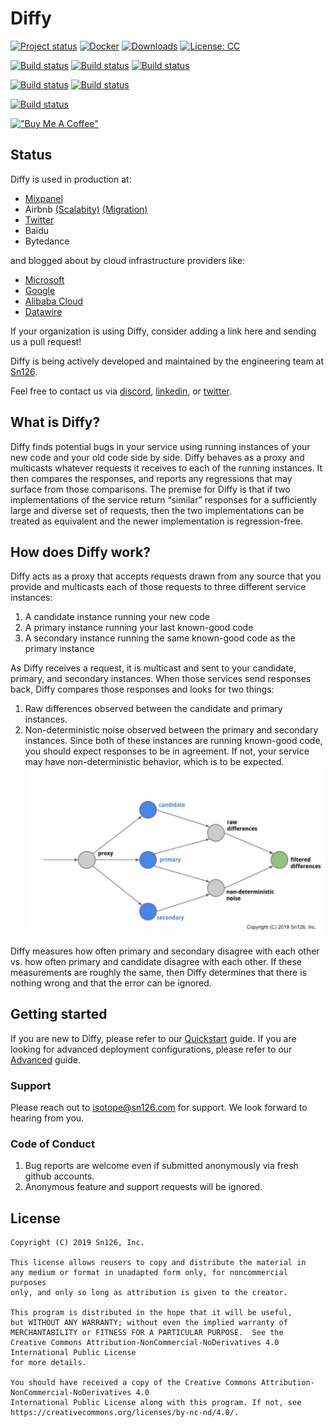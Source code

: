 # Diffy
[![Project status](https://img.shields.io/badge/status-active-brightgreen.svg)](#status)
[![Docker](https://img.shields.io/docker/pulls/diffy/diffy)](https://hub.docker.com/r/diffy/diffy)
[![Downloads](https://img.shields.io/github/downloads/opendiffy/diffy/total.svg)](https://github.com/opendiffy/diffy/releases/latest)
[![License: CC](https://img.shields.io/badge/License-CC%20BY%20NC%20ND-blue.svg)](https://creativecommons.org/licenses/by-nc-nd/4.0/legalcode)

[![Build status](https://github.com/opendiffy/diffy/actions/workflows/maven_macos_12.yml/badge.svg
)](https://github.com/opendiffy/diffy/actions/workflows/maven_macos_12.yml)
[![Build status](https://github.com/opendiffy/diffy/actions/workflows/maven_macos_latest.yml/badge.svg
)](https://github.com/opendiffy/diffy/actions/workflows/maven_macos_latest.yml)
[![Build status](https://github.com/opendiffy/diffy/actions/workflows/maven_macos_10.yml/badge.svg
)](https://github.com/opendiffy/diffy/actions/workflows/maven_macos_10.yml)

[![Build status](https://github.com/opendiffy/diffy/actions/workflows/maven_windows_latest.yml/badge.svg
)](https://github.com/opendiffy/diffy/actions/workflows/maven_windows_latest.yml)
[![Build status](https://github.com/opendiffy/diffy/actions/workflows/maven_windows_2019.yml/badge.svg
)](https://github.com/opendiffy/diffy/actions/workflows/maven_windows_2019.yml)

[![Build status](https://github.com/opendiffy/diffy/actions/workflows/maven.yml/badge.svg
)](https://github.com/opendiffy/diffy/actions/workflows/maven.yml)

[!["Buy Me A Coffee"](https://www.buymeacoffee.com/assets/img/custom_images/orange_img.png)](https://www.buymeacoffee.com/diffy)
## Status

Diffy is used in production at:
* [Mixpanel](https://engineering.mixpanel.com/safely-rewriting-mixpanels-highest-throughput-service-in-golang-mixpanel-engineering-62cd69b5ebdb)
* Airbnb [(Scalabity)](https://www.infoq.com/presentations/airbnb-services-scalability/) [(Migration)](https://www.infoq.com/presentations/airbnb-soa-migration/)
* [Twitter](https://blog.twitter.com/engineering/en_us/a/2015/diffy-testing-services-without-writing-tests.html)
* Baidu
* Bytedance

and blogged about by cloud infrastructure providers like:
* [Microsoft](https://microsoft.github.io/code-with-engineering-playbook/automated-testing/shadow-testing/)
* [Google](https://cloud.google.com/architecture/application-deployment-and-testing-strategies#shadow_test_pattern)
* [Alibaba Cloud](https://www.alibabacloud.com/blog/traffic-management-with-istio-3-traffic-comparison-analysis-based-on-istio_594545)
* [Datawire](https://blog.getambassador.io/next-level-testing-with-an-api-gateway-and-continuous-delivery-9cbb9c4564b5)

If your organization is using Diffy, consider adding a link here and sending us a pull request!

Diffy is being actively developed and maintained by the engineering team at [Sn126](https://www.sn126.com).

Feel free to contact us via [discord](https://discord.gg/QEJRxgVfD8), [linkedin](https://www.linkedin.com/company/diffy), or [twitter](https://twitter.com/diffyproject).

## What is Diffy?

Diffy finds potential bugs in your service using running instances of your new code and your old
code side by side. Diffy behaves as a proxy and multicasts whatever requests it receives to each of
the running instances. It then compares the responses, and reports any regressions that may surface
from those comparisons. The premise for Diffy is that if two implementations of the service return
“similar” responses for a sufficiently large and diverse set of requests, then the two
implementations can be treated as equivalent and the newer implementation is regression-free.

## How does Diffy work?

Diffy acts as a proxy that accepts requests drawn from any source that you provide and multicasts
each of those requests to three different service instances:

1. A candidate instance running your new code
2. A primary instance running your last known-good code
3. A secondary instance running the same known-good code as the primary instance

As Diffy receives a request, it is multicast and sent to your candidate, primary, and secondary
instances. When those services send responses back, Diffy compares those responses and looks for two
things:

1. Raw differences observed between the candidate and primary instances.
2. Non-deterministic noise observed between the primary and secondary instances. Since both of these
   instances are running known-good code, you should expect responses to be in agreement. If not,
   your service may have non-deterministic behavior, which is to be expected.
![Diffy Topology](/images/diffy_topology.png)

Diffy measures how often primary and secondary disagree with each other vs. how often primary and
candidate disagree with each other. If these measurements are roughly the same, then Diffy
determines that there is nothing wrong and that the error can be ignored.

## Getting started

If you are new to Diffy, please refer to our [Quickstart](/QUICKSTART.md) guide.
If you are looking for advanced deployment configurations, please refer to our [Advanced](/ADVANCED.md) guide.

### Support
Please reach out to isotope@sn126.com for support. We look forward to hearing from you.

### Code of Conduct
1. Bug reports are welcome even if submitted anonymously via fresh github accounts.
2. Anonymous feature and support requests will be ignored.

## License

    Copyright (C) 2019 Sn126, Inc.

    This license allows reusers to copy and distribute the material in 
    any medium or format in unadapted form only, for noncommercial purposes 
    only, and only so long as attribution is given to the creator. 

    This program is distributed in the hope that it will be useful,
    but WITHOUT ANY WARRANTY; without even the implied warranty of
    MERCHANTABILITY or FITNESS FOR A PARTICULAR PURPOSE.  See the
    Creative Commons Attribution-NonCommercial-NoDerivatives 4.0 International Public License
    for more details.

    You should have received a copy of the Creative Commons Attribution-NonCommercial-NoDerivatives 4.0
    International Public License along with this program. If not, see 
    https://creativecommons.org/licenses/by-nc-nd/4.0/.
